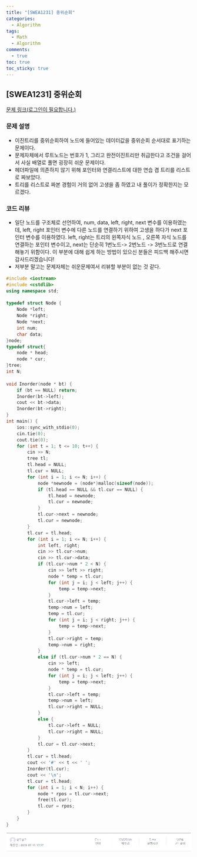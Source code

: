 ```yaml
---
title: "[SWEA1231] 중위순회"
categories:
  - Algorithm
tags:
  - Math
  - Algorithm
comments:
  - true
toc: true
toc_sticky: true
---
```

## [SWEA1231] 중위순회

[문제 링크(로그인이 필요합니다.)](https://www.swexpertacademy.com/main/code/problem/problemDetail.do?contestProbId=AV140YnqAIECFAYD)

### 문제 설명
* 이진트리를 중위순회하여 노드에 들어있는 데이터값을 중위순회 순서대로 표기하는 문제이다.
* 문제자체에서 루트노드는 번호가 1, 그리고 완전이진트리만 취급한다고 조건을 걸어서 사실 배열로 풀면 굉장히 쉬운 문제이다.
* 헤더파일에 의존하지 않기 위해 포인터와 연결리스트에 대한 연습 겸 트리를 리스트로 짜보았다.
* 트리를 리스트로 짜본 경험이 거의 없어 고생을 좀 하였고 내 풀이가 정확한지는 모르겠다. 

### 코드 리뷰
* 일단 노드를 구조체로 선언하여, num, data, left, right, next 변수를 이용하였는데, left, right 포인터 변수에 다른 노드를 연결하기 위하여 고생을 하다가 next 포인터 변수를 이용하였다. left, right는 트리의 왼쪽자식 노드 , 오른쪽 자식 노드를 연결하는 포인터 변수이고, next는 단순히 1번노드-> 2번노드 -> 3번노드로 연결해놓기 위함이다. 이 부분에 대해 쉽게 하는 방법이 있으신 분들은 피드백 해주시면 감사드리겠습니다!
* 저부분 말고는 문제자체는 쉬운문제여서 리뷰할 부분이 없는 것 같다.

```cpp
#include <iostream>
#include <cstdlib>
using namespace std;

typedef struct Node {
	Node *left;
	Node *right;
	Node *next;
	int num;
	char data;
}node;
typedef struct{
	node * head;
	node * cur;
}tree;
int N;

void Inorder(node * bt) {
	if (bt == NULL) return;
	Inorder(bt->left);
	cout << bt->data;
	Inorder(bt->right);
}
int main() {
	ios::sync_with_stdio(0);
	cin.tie(0);
	cout.tie(0);
	for (int t = 1; t <= 10; t++) {
		cin >> N;
		tree tl;
		tl.head = NULL;
		tl.cur = NULL;
		for (int i = 1; i <= N; i++) {
			node *newnode = (node*)malloc(sizeof(node));
			if (tl.head == NULL && tl.cur == NULL) {
				tl.head = newnode;
				tl.cur = newnode;
			}
			tl.cur->next = newnode;
			tl.cur = newnode;
		}
		tl.cur = tl.head;
		for (int i = 1; i <= N; i++) {
			int left, right;
			cin >> tl.cur->num;
			cin >> tl.cur->data;
			if (tl.cur->num * 2 < N) {
				cin >> left >> right;
				node * temp = tl.cur;
				for (int j = i; j < left; j++) {
					temp = temp->next;
				}
				tl.cur->left = temp;
				temp->num = left;
				temp = tl.cur;
				for (int j = i; j < right; j++) {
					temp = temp->next;
				}
				tl.cur->right = temp;
				temp->num = right;
			}
			else if (tl.cur->num * 2 == N) {
				cin >> left;
				node * temp = tl.cur;
				for (int j = i; j < left; j++) {
					temp = temp->next;
				}
				tl.cur->left = temp;
				temp->num = left;
				tl.cur->right = NULL;
			}
			else {
				tl.cur->left = NULL;
				tl.cur->right = NULL;
			}
			tl.cur = tl.cur->next;
		}
		tl.cur = tl.head;
		cout << '#' << t << ' ';
		Inorder(tl.cur);
		cout << '\n';
		tl.cur = tl.head;
		for (int i = 1; i < N; i++) {
			node * rpos = tl.cur->next;
			free(tl.cur);
			tl.cur = rpos;
		}
	}
}
```
![](/assets/img/Algorithm/1907111.png)
